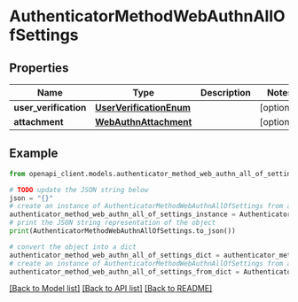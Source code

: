 # AuthenticatorMethodWebAuthnAllOfSettings


## Properties

Name | Type | Description | Notes
------------ | ------------- | ------------- | -------------
**user_verification** | [**UserVerificationEnum**](UserVerificationEnum.md) |  | [optional] 
**attachment** | [**WebAuthnAttachment**](WebAuthnAttachment.md) |  | [optional] 

## Example

```python
from openapi_client.models.authenticator_method_web_authn_all_of_settings import AuthenticatorMethodWebAuthnAllOfSettings

# TODO update the JSON string below
json = "{}"
# create an instance of AuthenticatorMethodWebAuthnAllOfSettings from a JSON string
authenticator_method_web_authn_all_of_settings_instance = AuthenticatorMethodWebAuthnAllOfSettings.from_json(json)
# print the JSON string representation of the object
print(AuthenticatorMethodWebAuthnAllOfSettings.to_json())

# convert the object into a dict
authenticator_method_web_authn_all_of_settings_dict = authenticator_method_web_authn_all_of_settings_instance.to_dict()
# create an instance of AuthenticatorMethodWebAuthnAllOfSettings from a dict
authenticator_method_web_authn_all_of_settings_from_dict = AuthenticatorMethodWebAuthnAllOfSettings.from_dict(authenticator_method_web_authn_all_of_settings_dict)
```
[[Back to Model list]](../README.md#documentation-for-models) [[Back to API list]](../README.md#documentation-for-api-endpoints) [[Back to README]](../README.md)


